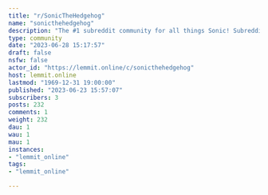 ```yaml
---
title: "r/SonicTheHedgehog" 
name: "sonicthehedgehog"
description: "The #1 subreddit community for all things Sonic! Subreddit banner by u/SonicRecolor. Icon by u/mihdnd."
type: community
date: "2023-06-28 15:17:57"
draft: false
nsfw: false
actor_id: "https://lemmit.online/c/sonicthehedgehog"
host: lemmit.online
lastmod: "1969-12-31 19:00:00"
published: "2023-06-23 15:57:07"
subscribers: 3
posts: 232
comments: 1
weight: 232
dau: 1
wau: 1
mau: 1
instances:
- "lemmit_online"
tags: 
- "lemmit_online"

---
```

